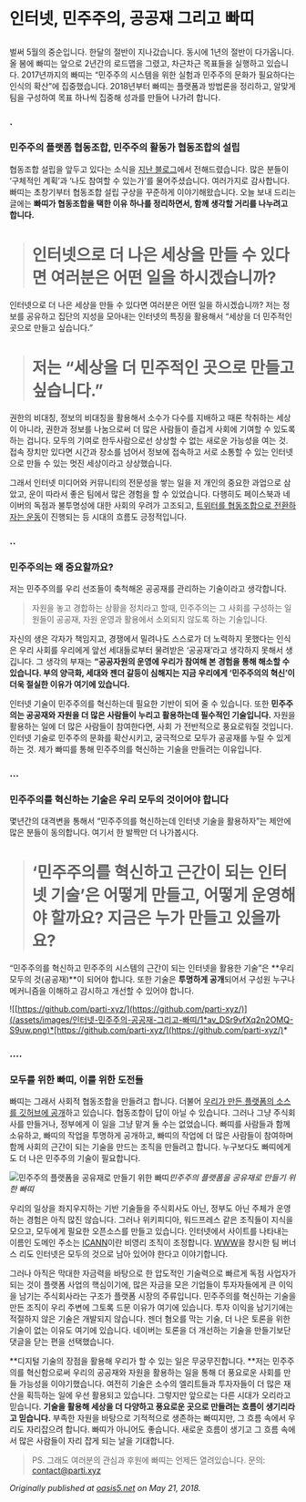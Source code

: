 
# 인터넷, 민주주의, 공공재 그리고 빠띠

## 

벌써 5월의 중순입니다. 한달의 절반이 지나갔습니다. 동시에 1년의 절반이 다가옵니다. 올 봄에 빠띠는 앞으로 2년간의 로드맵을 그렸고, 차근차근 목표들을 실행하고 있습니다. 2017년까지의 빠띠는 “민주주의 시스템을 위한 실험과 민주주의 문화가 필요하다는 인식의 확산”에 집중했습니다. 2018년부터 빠띠는 플랫폼과 방법론을 정리하고, 알맞게 팀을 구성하여 목표 하나씩 집중해 성과를 만들어 나가려 합니다.

### .

### **민주주의 플랫폼 협동조합, 민주주의 활동가 협동조합의 설립**

협동조합 설립을 앞두고 있다는 소식을 [지난 블로그](https://medium.com/parti-xyz-developers/%EC%9A%B0%EB%A6%AC%EA%B0%80-%EC%9D%B5%ED%98%80%EC%95%BC-%ED%95%A0-%EA%B8%B0%EC%88%A0-%EB%A6%AC%ED%84%B0%EB%9F%AC%EC%8B%9C%EB%8A%94-%EC%BD%94%EB%93%9C-%EC%9E%91%EC%84%B1-%EB%8A%A5%EB%A0%A5%EC%9D%B4-%EC%95%84%EB%8B%99%EB%8B%88%EB%8B%A4-efe768697a28)에서 전해드렸습니다. 많은 분들이 ‘구체적인 계획’과 ‘나도 참여할 수 있는가’를 물어주셨습니다. 여러가지로 감사합니다. 빠띠는 초창기부터 협동조합 설립 구상을 꾸준하게 이야기해왔습니다. 오늘 보내 드리는 글에는 **빠띠가 협동조합을 택한 이유 하나를 정리하면서, 함께 생각할 거리를 나누려고 합니다.**
> # 인터넷으로 더 나은 세상을 만들 수 있다면 여러분은 어떤 일을 하시겠습니까?

인터넷으로 더 나은 세상을 만들 수 있다면 여러분은 어떤 일을 하시겠습니까? 저는 정보를 공유하고 집단의 지성을 모아내는 인터넷의 특징을 활용해서 “세상을 더 민주적인 곳으로 만들고 싶습니다.”
> # 저는 “세상을 더 민주적인 곳으로 만들고 싶습니다.”

권한의 비대칭, 정보의 비대칭을 활용해서 소수가 다수를 지배하고 때론 착취하는 세상이 아니라, 권한과 정보를 나눔으로써 더 많은 사람들이 즐겁게 사회에 기여할 수 있도록 하는 겁니다. 모두의 기여로 한두사람으로선 상상할 수 없는 새로운 가능성을 여는 것. 접속 장치만 있다면 시간과 장소를 넘어서 정보에 접속하고 서로 소통할 수 있는 인터넷으로 만들 수 있는 멋진 세상이라고 상상했습니다.

그래서 인터넷 미디어와 커뮤니티의 전문성을 쌓는 일을 저 개인의 중요한 과업으로 삼았고, 운이 따라서 좋은 팀에서 많은 경험을 할 수 있었습니다. 다행히도 페이스북과 네이버의 독점과 불투명성에 대한 사회의 우려가 고조되고, [트위터를 협동조합으로 전환하자는 운동](https://www.buytwitter.org/#top)이 진행되는 등 시대의 흐름도 긍정적입니다.

### ..

### 민주주의는 왜 중요할까요?

저는 민주주의를 우리 선조들이 축척해온 공공재를 관리하는 기술이라고 생각합니다.
> 자원을 놓고 경합하는 상황을 정치라고 할때, 
민주주의는 그 사회를 구성하는 일원들이 
공공재, 자원 운영과 활용에서 소외되지 않도록 하는 기술입니다.

자신의 생은 각자가 책임지고, 경쟁에서 밀려나도 스스로가 더 노력하지 못했다는 인식은 우리 사회를 우리에게 앞선 세대들로부터 물려받은 ‘공공재’라고 생각하지 못해서 생깁니다. 그 생각의 부재는 **“공공자원의 운영에 우리가 참여해 본 경험을 통해 해소할 수 있습니다. 부의 양극화, 세대와 젠더 갈등이 심해지는 지금 우리에게 ‘민주주의의 혁신’이 더욱 절실한 이유가 여기에 있습니다.**

인터넷 기술이 민주주의를 혁신하는데 필요한 기반이 되어 줄 수 있습니다. 또한 **민주주의는 공공재와 자원을 더 많은 사람들이 누리고 활용하는데 필수적인 기술입니다.** 자원을 활용하는 일에 더 많은 사람들이 참여한다면, 사회 가 전반적으로 풍요로워질 것입니다. 인터넷 기술로 민주주의 문화를 확산시키고, 궁극적으로 모두가 공공재를 누릴 수 있게 하는 것. 제가 빠띠를 통해 민주주의를 혁신하는 기술을 만들려는 이유입니다.

### …

### 민주주의를 혁신하는 기술은 우리 모두의 것이어야 합니다

몇년간의 대격변을 통해서 “민주주의를 혁신하는데 인터넷 기술을 활용하자”는 제안에 많은 분들이 동의합니다. 여기서 한 발짝만 더 나가봅시다.
> # ‘민주주의를 혁신하고 근간이 되는 인터넷 기술’은 어떻게 만들고, 어떻게 운영해야 할까요? 지금은 누가 만들고 있을까요?

“민주주의를 혁신하고 민주주의 시스템의 근간이 되는 인터넷을 활용한 기술”은 **우리 모두의 것(공공재)**이 되어야 합니다. 또한 기술은 **투명하게 공개**되어서 구성원 누구나 메커니즘을 이해하고 감시하고 개선할 수 있어야 합니다.

![[https://github.com/parti-xyz/](https://github.com/parti-xyz/)](/assets/images/인터넷-민주주의-공공재-그리고-빠띠/1*av_DSr9vfXq2n2OMQ-S9uw.png)*[https://github.com/parti-xyz/](https://github.com/parti-xyz/)*

### ….

### 모두를 위한 빠띠, 이를 위한 도전들

빠띠는 그래서 사회적 협동조합을 만들려고 합니다. 더불어 [우리가 만든 플랫폼의 소스를 깃허브에 공개](https://github.com/parti-xyz/)하고 있습니다. 협동조합이 답이 아닐 수 있습니다. 그러나 그냥 주식회사를 만들거나, 정부에게 이 일을 그냥 맡겨 둘 수는 없었습니다. 빠띠를 사람들과 함께 소유하고, 빠띠의 작업을 투명하게 공개하고, 빠띠의 작업에 더 많은 사람들이 참여하며 함께 사회의 근간이 되는 기술을 만드는 조직을 만들려고 합니다. 누구보다도 빠띠에게도 더 나은 민주주의 기술이 필요합니다.

![민주주의 플랫폼을 공유재로 만들기 위한 빠띠](/assets/images/인터넷-민주주의-공공재-그리고-빠띠/1*xdeHM0BYA9CKJ84az4lbzQ.png)*민주주의 플랫폼을 공유재로 만들기 위한 빠띠*

우리의 일상을 좌지우지하는 기반 기술들을 주식회사도 아닌, 정부도 아닌 주체가 운영하는 경험은 아직 많진 않습니다. 그러나 위키피디아, 워드프레스 같은 조직들이 지식을 모으고, 모두에게 필요한 오픈소스를 만들고 있습니다. 인터넷에서 사이트를 나타내는 이름인 도메인 주소는 [ICANN](https://www.icann.org/resources/pages/what-2012-02-25-ko)이란 비영리 조직이 조정합니다. [WWW](https://www.w3.org/)을 창시한 팀 버너스 리도 인터넷은 모두의 것으로 남아 있어야 한다고 이야기합니다.

그러나 아직은 막대한 자금력을 바탕으로 한 압도적인 기술력으로 빠르게 독점 사업자가 되는 것이 플랫폼 사업의 핵심이기에, 많은 자금을 모은 기업들이 투자자들에게 큰 이익을 남기는 주식회사라는 구조가 플랫폼 시장의 주류입니다. 민주주의를 혁신하는 기술을 만든 조직이 우리 주변에 그토록 드문 이유가 여기에 있습니다. 투자 이익을 남기기에는 적절하지 않은 기술은 개발되지 않습니다. 젠더 혐오를 막는 기술, 더 나은 토론을 위한 기술이 없는 이유도 여기에 있습니다. 네이버는 토론을 더 개선하는 기술을 만들기보단 댓글을 닫는 편을 선택했습니다.

**디지털 기술의 장점을 활용해 우리가 할 수 있는 일은 무궁무진합니다. **저는 민주주의를 혁신함으로써 우리의 공공재와 자원을 활용하는 일을 통해 더 풍요로운 사회를 만들 가능성을 이야기했습니다. 여전히 기술은 소수의 엘리트들과 투자자들이 더 많은 재산을 획득하는 일에 우선 활용되고 있습니다. 그렇지만 앞으로는 다른 시대가 오리라고 믿습니다. **기술을 활용해 세상을 더 다양하고 풍요로운 곳으로 만들려는 흐름이 생기리라고 믿습니다.** 부족한 자원을 바탕으로 기적적으로 생존하는 빠띠지만, 그 흐름 속에서 우리도 자리잡으려 합니다. 빠띠가 아니어도 좋습니다. 새로운 흐름이 생기고 그 흐름 속에서 많은 사람들이 자리 잡게 되는 날을 기대합니다.
> PS. 그래도 여러분의 관심과 후원에 빠띠는 언제든 열려있습니다.
문의: contact@parti.xyz

*Originally published at [oasis5.net](http://oasis5.net/2018/05/21/%EC%9D%B8%ED%84%B0%EB%84%B7-%EB%AF%BC%EC%A3%BC%EC%A3%BC%EC%9D%98-%EA%B3%B5%EA%B3%B5%EC%9E%AC-%EA%B7%B8%EB%A6%AC%EA%B3%A0-%EB%B9%A0%EB%9D%A0/) on May 21, 2018.*